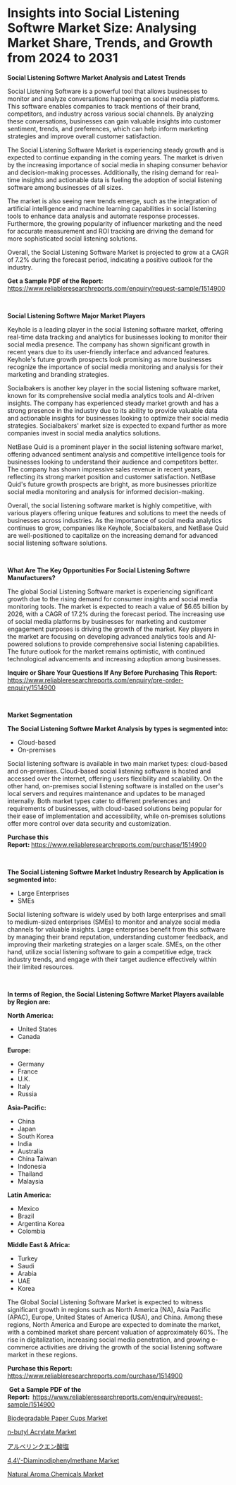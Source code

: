 <p><h1>Insights into Social Listening Softwre Market Size: Analysing Market Share, Trends, and Growth from 2024 to 2031</h1></p><p><strong>Social Listening Softwre Market Analysis and Latest Trends</strong></p>
<p><p>Social Listening Software is a powerful tool that allows businesses to monitor and analyze conversations happening on social media platforms. This software enables companies to track mentions of their brand, competitors, and industry across various social channels. By analyzing these conversations, businesses can gain valuable insights into customer sentiment, trends, and preferences, which can help inform marketing strategies and improve overall customer satisfaction.</p><p>The Social Listening Software Market is experiencing steady growth and is expected to continue expanding in the coming years. The market is driven by the increasing importance of social media in shaping consumer behavior and decision-making processes. Additionally, the rising demand for real-time insights and actionable data is fueling the adoption of social listening software among businesses of all sizes.</p><p>The market is also seeing new trends emerge, such as the integration of artificial intelligence and machine learning capabilities in social listening tools to enhance data analysis and automate response processes. Furthermore, the growing popularity of influencer marketing and the need for accurate measurement and ROI tracking are driving the demand for more sophisticated social listening solutions.</p><p>Overall, the Social Listening Software Market is projected to grow at a CAGR of 7.2% during the forecast period, indicating a positive outlook for the industry.</p></p>
<p><strong>Get a Sample PDF of the Report:&nbsp;</strong> <a href="https://www.reliableresearchreports.com/enquiry/request-sample/1514900">https://www.reliableresearchreports.com/enquiry/request-sample/1514900</a></p>
<p>&nbsp;</p>
<p><strong>Social Listening Softwre Major Market Players</strong></p>
<p><p>Keyhole is a leading player in the social listening software market, offering real-time data tracking and analytics for businesses looking to monitor their social media presence. The company has shown significant growth in recent years due to its user-friendly interface and advanced features. Keyhole's future growth prospects look promising as more businesses recognize the importance of social media monitoring and analysis for their marketing and branding strategies.</p><p>Socialbakers is another key player in the social listening software market, known for its comprehensive social media analytics tools and AI-driven insights. The company has experienced steady market growth and has a strong presence in the industry due to its ability to provide valuable data and actionable insights for businesses looking to optimize their social media strategies. Socialbakers' market size is expected to expand further as more companies invest in social media analytics solutions.</p><p>NetBase Quid is a prominent player in the social listening software market, offering advanced sentiment analysis and competitive intelligence tools for businesses looking to understand their audience and competitors better. The company has shown impressive sales revenue in recent years, reflecting its strong market position and customer satisfaction. NetBase Quid's future growth prospects are bright, as more businesses prioritize social media monitoring and analysis for informed decision-making.</p><p>Overall, the social listening software market is highly competitive, with various players offering unique features and solutions to meet the needs of businesses across industries. As the importance of social media analytics continues to grow, companies like Keyhole, Socialbakers, and NetBase Quid are well-positioned to capitalize on the increasing demand for advanced social listening software solutions.</p></p>
<p>&nbsp;</p>
<p><strong>What Are The Key Opportunities For Social Listening Softwre Manufacturers?</strong></p>
<p><p>The global Social Listening Software market is experiencing significant growth due to the rising demand for consumer insights and social media monitoring tools. The market is expected to reach a value of $6.65 billion by 2026, with a CAGR of 17.2% during the forecast period. The increasing use of social media platforms by businesses for marketing and customer engagement purposes is driving the growth of the market. Key players in the market are focusing on developing advanced analytics tools and AI-powered solutions to provide comprehensive social listening capabilities. The future outlook for the market remains optimistic, with continued technological advancements and increasing adoption among businesses.</p></p>
<p><strong>Inquire or Share Your Questions If Any Before Purchasing This Report:</strong> <a href="https://www.reliableresearchreports.com/enquiry/pre-order-enquiry/1514900">https://www.reliableresearchreports.com/enquiry/pre-order-enquiry/1514900</a></p>
<p>&nbsp;</p>
<p><strong>Market Segmentation</strong></p>
<p><strong>The Social Listening Softwre Market Analysis by types is segmented into:</strong></p>
<p><ul><li>Cloud-based</li><li>On-premises</li></ul></p>
<p><p>Social listening software is available in two main market types: cloud-based and on-premises. Cloud-based social listening software is hosted and accessed over the internet, offering users flexibility and scalability. On the other hand, on-premises social listening software is installed on the user's local servers and requires maintenance and updates to be managed internally. Both market types cater to different preferences and requirements of businesses, with cloud-based solutions being popular for their ease of implementation and accessibility, while on-premises solutions offer more control over data security and customization.</p></p>
<p><strong>Purchase this Report:&nbsp;</strong><a href="https://www.reliableresearchreports.com/purchase/1514900">https://www.reliableresearchreports.com/purchase/1514900</a></p>
<p>&nbsp;</p>
<p><strong>The Social Listening Softwre Market Industry Research by Application is segmented into:</strong></p>
<p><ul><li>Large Enterprises</li><li>SMEs</li></ul></p>
<p><p>Social listening software is widely used by both large enterprises and small to medium-sized enterprises (SMEs) to monitor and analyze social media channels for valuable insights. Large enterprises benefit from this software by managing their brand reputation, understanding customer feedback, and improving their marketing strategies on a larger scale. SMEs, on the other hand, utilize social listening software to gain a competitive edge, track industry trends, and engage with their target audience effectively within their limited resources.</p></p>
<p>&nbsp;</p>
<p><strong>In terms of Region, the Social Listening Softwre Market Players available by Region are:</strong></p>
<p>
    <p> <strong> North America: </strong>
        <ul>
            <li>United States</li>
            <li>Canada</li>
        </ul>
        </p> 
    <p> <strong> Europe: </strong>
        <ul>
            <li>Germany</li>
            <li>France</li>
            <li>U.K.</li>
            <li>Italy</li>
            <li>Russia</li>
        </ul>
        </p> 
    <p> <strong> Asia-Pacific: </strong>
        <ul>
            <li>China</li>
            <li>Japan</li>
            <li>South Korea</li>
            <li>India</li>
            <li>Australia</li>
            <li>China Taiwan</li>
            <li>Indonesia</li>
            <li>Thailand</li>
            <li>Malaysia</li>
        </ul>
        </p> 
    <p> <strong> Latin America: </strong>
        <ul>
            <li>Mexico</li>
            <li>Brazil</li>
            <li>Argentina Korea</li>
            <li>Colombia</li>
        </ul>
        </p> 
    <p> <strong> Middle East & Africa: </strong>
        <ul>
            <li>Turkey</li>
            <li>Saudi</li>
            <li>Arabia</li>
            <li>UAE</li>
            <li>Korea</li>
        </ul>
    </p>
    </p>
<p><p>The Global Social Listening Software Market is expected to witness significant growth in regions such as North America (NA), Asia Pacific (APAC), Europe, United States of America (USA), and China. Among these regions, North America and Europe are expected to dominate the market, with a combined market share percent valuation of approximately 60%. The rise in digitalization, increasing social media penetration, and growing e-commerce activities are driving the growth of the social listening software market in these regions.</p></p>
<p><strong>Purchase this Report: </strong><a href="https://www.reliableresearchreports.com/purchase/1514900">https://www.reliableresearchreports.com/purchase/1514900</a></p>
<p>&nbsp;<strong>Get a Sample PDF of the Report:&nbsp;&nbsp;</strong><a href="https://www.reliableresearchreports.com/enquiry/request-sample/1514900">https://www.reliableresearchreports.com/enquiry/request-sample/1514900</a></p>
<p><strong></strong></p>
<p><p><a href="https://view.publitas.com/reportprime-1/biodegradable-paper-cups-market-insights-market-players-and-forecast-till-2031/">Biodegradable Paper Cups Market</a></p><p><a href="https://thundering-castanet-c65.notion.site/n-butyl-Acrylate-Market-Offers-Provide-Insightful-Data-for-the-Time-Period-from-2024-to-2031-and-als-33af34f08c454dc0abb041bc6a7e1653">n-butyl Acrylate Market</a></p><p><a href="https://medium.com/@pattisullivansparksltcr1lv/%E3%82%A2%E3%83%AB%E3%83%99%E3%83%AA%E3%83%B3%E3%82%B7%E3%83%88%E3%83%AC%E3%83%BC%E3%83%88%E5%B8%82%E5%A0%B4%E3%81%AE%E3%83%88%E3%83%AC%E3%83%B3%E3%83%89%E3%81%A8%E5%B8%82%E5%A0%B4%E5%88%86%E6%9E%90%E3%81%AF-2024%E5%B9%B4%E3%81%8B%E3%82%892031%E5%B9%B4%E3%81%AE%E6%9C%9F%E9%96%93%E3%81%AB%E4%BA%88%E6%B8%AC%E3%81%95%E3%82%8C%E3%81%A6%E3%81%84%E3%81%BE%E3%81%99-5f1ed2fdc5a4">アルベリンクエン酸塩</a></p><p><a href="https://bubble-tree-ea4.notion.site/4-4-Diaminodiphenylmethane-Market-Research-Report-Forecasted-for-Period-from-2024-2031-by-Marke-f0a4c4b48aa64dbda1c0d2ecd5c6a6ab">4,4\'-Diaminodiphenylmethane Market</a></p><p><a href="https://view.publitas.com/reportprime-1/natural-aroma-chemicals-market-size-growing-and-forecasted-for-period-from-2024-2031-and-provides-complete-market-analysis-of-this-market/">Natural Aroma Chemicals Market</a></p></p>